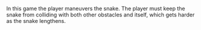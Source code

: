 In this game the player maneuvers the snake. The player must keep the snake from colliding with both other obstacles and itself, which gets harder as the snake lengthens.

